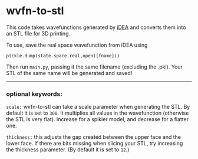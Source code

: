 # wvfn-to-stl
This code takes wavefunctions generated by [iDEA](https://github.com/iDEA-org/iDEA) and converts them into an STL file for 3D printing.

To use, save the real space wavefunction from iDEA using
```
pickle.dump(state.space.real,open([fname]))
```
Then run ```main.py```, passing it the same filename (excluding the .pkl). Your STL of the same name will be generated and saved!

---
### optional keywords:
```scale:``` wvfn-to-stl can take a scale parameter when generating the STL. By default it is set to ```300```. It multiplies all values in the wavefunction (otherwise the STL is very flat). Increase for a spikier model, and decrease for a flatter one.

```thickness:``` this adjusts the gap created between the upper face and the lower face. If there are bits missing when slicing your STL, try increasing the thickness parameter. (By default it is set to ```12```.)